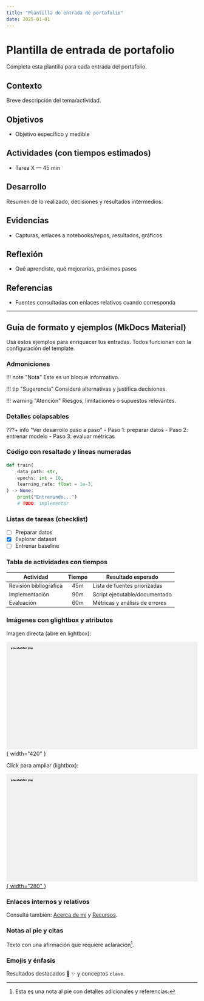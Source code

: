 ```yaml
---
title: "Plantilla de entrada de portafolio"
date: 2025-01-01
---
```


# Plantilla de entrada de portafolio

Completa esta plantilla para cada entrada del portafolio.

## Contexto
Breve descripción del tema/actividad.

## Objetivos
- Objetivo específico y medible

## Actividades (con tiempos estimados)
- Tarea X — 45 min

## Desarrollo
Resumen de lo realizado, decisiones y resultados intermedios.

## Evidencias
- Capturas, enlaces a notebooks/repos, resultados, gráficos

## Reflexión
- Qué aprendiste, qué mejorarías, próximos pasos

## Referencias
- Fuentes consultadas con enlaces relativos cuando corresponda


---

## Guía de formato y ejemplos (MkDocs Material)

Usá estos ejemplos para enriquecer tus entradas. Todos funcionan con la configuración del template.

### Admoniciones

!!! note "Nota"
    Este es un bloque informativo.

!!! tip "Sugerencia"
    Considerá alternativas y justifica decisiones.

!!! warning "Atención"
    Riesgos, limitaciones o supuestos relevantes.

### Detalles colapsables

???+ info "Ver desarrollo paso a paso"
    - Paso 1: preparar datos
    - Paso 2: entrenar modelo
    - Paso 3: evaluar métricas

### Código con resaltado y líneas numeradas

```python hl_lines="2 6" linenums="1"
def train(
    data_path: str,
    epochs: int = 10,
    learning_rate: float = 1e-3,
) -> None:
    print("Entrenando...")
    # TODO: implementar
```

### Listas de tareas (checklist)

- [ ] Preparar datos
- [x] Explorar dataset
- [ ] Entrenar baseline

### Tabla de actividades con tiempos

| Actividad           | Tiempo | Resultado esperado               |
|---------------------|:------:|----------------------------------|
| Revisión bibliográfica |  45m  | Lista de fuentes priorizadas     |
| Implementación      |  90m   | Script ejecutable/documentado    |
| Evaluación          |  60m   | Métricas y análisis de errores   |

### Imágenes con glightbox y atributos

Imagen directa (abre en lightbox):

![Diagrama del flujo](../assets/placeholder.png){ width="420" }

Click para ampliar (lightbox):

[![Vista previa](../assets/placeholder.png){ width="280" }](../assets/placeholder.png)

### Enlaces internos y relativos

Consultá también: [Acerca de mí](../acerca.md) y [Recursos](../recursos.md).

### Notas al pie y citas

Texto con una afirmación que requiere aclaración[^nota].

[^nota]: Esta es una nota al pie con detalles adicionales y referencias.

### Emojis y énfasis

Resultados destacados :rocket: :sparkles: y conceptos `clave`.

